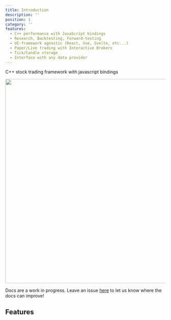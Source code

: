 ```yaml
---
title: Introduction
description: ''
position: 1
category: ''
features:
  - C++ performance with JavaScript bindings
  - Research, Backtesting, Forward-testing
  - UI-framework agnostic (React, Vue, Svelte, etc...)
  - Paper/Live trading with Interactive Brokers
  - Tick/Candle storage
  - Interface with any data provider
---
```


C++ stock trading framework with javascript bindings

<img src="/fpp-diagram.png" class="light-img my-16" alt=""/>
<img src="/fpp-diagram-dark.png" class="dark-img" width="1280" height="640" alt=""/>

<demo-button></demo-button>

<alert type="info">

Docs are a work in progress. Leave an issue [here](https://github.com/financialcpp/docs) to let us know where the docs can improve!

</alert>

## Features

<list :items="features"></list>

